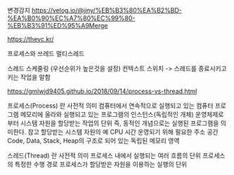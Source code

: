변경감지
https://velog.io/@jiny/%EB%B3%80%EA%B2%BD-%EA%B0%90%EC%A7%80%EC%99%80-%EB%B3%91%ED%95%A9Merge

https://thevc.kr/


프로세스와 쓰레드 
멀티스레드 

스레드 스케줄링 (우선순위가 높은것을 설정) 
컨텍스트 스위치 -> 스레드를 종료시키고 키는 작업을 말함



https://gmlwjd9405.github.io/2018/09/14/process-vs-thread.html

프로세스(Process) 란
사전적 의미
컴퓨터에서 연속적으로 실행되고 있는 컴퓨터 프로그램
메모리에 올라와 실행되고 있는 프로그램의 인스턴스(독립적인 개체)
운영체제로부터 시스템 자원을 할당받는 작업의 단위
즉, 동적인 개념으로는 실행된 프로그램을 의미한다.
참고 할당받는 시스템 자원의 예
CPU 시간
운영되기 위해 필요한 주소 공간
Code, Data, Stack, Heap의 구조로 되어 있는 독립된 메모리 영역


스레드(Thread) 란
사전적 의미
프로세스 내에서 실행되는 여러 흐름의 단위
프로세스의 특정한 수행 경로
프로세스가 할당받은 자원을 이용하는 실행의 단위

